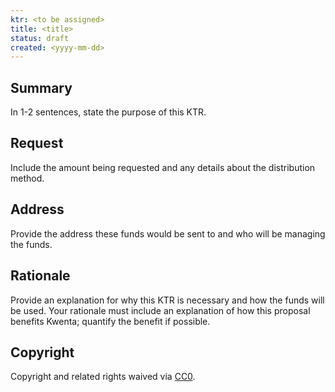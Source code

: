 ```yaml
---
ktr: <to be assigned>
title: <title>
status: draft
created: <yyyy-mm-dd>
---
```


## Summary

In 1-2 sentences, state the purpose of this KTR.

## Request

Include the amount being requested and any details about the distribution method.

## Address

Provide the address these funds would be sent to and who will be managing the funds.

## Rationale

Provide an explanation for why this KTR is necessary and how the funds will be used. Your rationale must include an explanation of how this proposal benefits Kwenta; quantify the benefit if possible.

## Copyright

Copyright and related rights waived via [CC0](https://creativecommons.org/publicdomain/zero/1.0/).